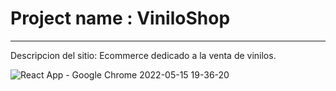 # Project name : ViniloShop
***
Descripcion del sitio: Ecommerce dedicado a la venta de vinilos.

![React App - Google Chrome 2022-05-15 19-36-20](https://user-images.githubusercontent.com/94885151/168513067-267ff344-9c6a-4db1-9918-72a7a7555687.gif)
